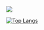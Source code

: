 <img src="https://capsule-render.vercel.app/api?type=waving&color=gradient&customColorList=10&height=300&section=header&text=R.O.G&fontSize=50&fontAlign=50&fontAlignY=50" />

[![Top Langs](https://github-readme-stats.vercel.app/api/top-langs/?username=ROG-SASA)](https://github.com/anuraghazra/github-readme-stats)



<!--
**ROG-SASA/ROG-SASA** is a ✨ _special_ ✨ repository because its `README.md` (this file) appears on your GitHub profile.

- 🔭 I’m currently working on ...
- 🌱 I’m currently learning ...
- 👯 I’m looking to collaborate on ...
- 🤔 I’m looking for help with ...
- 💬 Ask me about ...
- 📫 How to reach me: ...
- 😄 Pronouns: ...
- ⚡ Fun fact: ...
-->
